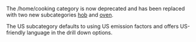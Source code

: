 The /home/cooking category is now deprecated and has been replaced with
two new subcategories [hob](hob) and [oven](oven).

The US subcategory defaults to using US emission factors and offers
US-friendly language in the drill down options.
